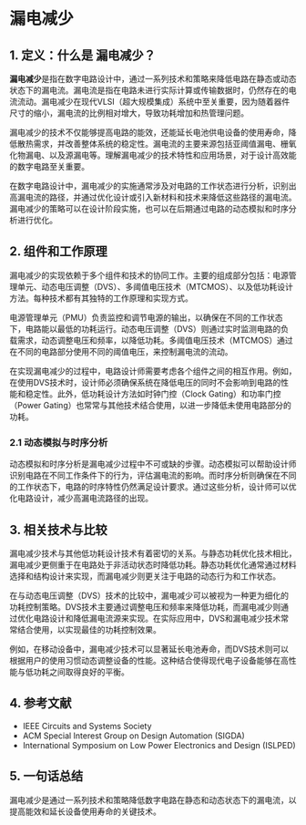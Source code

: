 # 漏电减少

## 1. 定义：什么是 **漏电减少**？
**漏电减少**是指在数字电路设计中，通过一系列技术和策略来降低电路在静态或动态状态下的漏电流。漏电流是指在电路未进行实际计算或传输数据时，仍然存在的电流流动。漏电减少在现代VLSI（超大规模集成）系统中至关重要，因为随着器件尺寸的缩小，漏电流的比例相对增大，导致功耗增加和热管理问题。 

漏电减少的技术不仅能够提高电路的能效，还能延长电池供电设备的使用寿命，降低散热需求，并改善整体系统的稳定性。漏电流的主要来源包括亚阈值漏电、栅氧化物漏电、以及源漏电等。理解漏电减少的技术特性和应用场景，对于设计高效能的数字电路至关重要。

在数字电路设计中，漏电减少的实施通常涉及对电路的工作状态进行分析，识别出高漏电流的路径，并通过优化设计或引入新材料和技术来降低这些路径的漏电流。漏电减少的策略可以在设计阶段实施，也可以在后期通过电路的动态模拟和时序分析进行优化。

## 2. 组件和工作原理
漏电减少的实现依赖于多个组件和技术的协同工作。主要的组成部分包括：电源管理单元、动态电压调整（DVS）、多阈值电压技术（MTCMOS）、以及低功耗设计方法。每种技术都有其独特的工作原理和实现方式。

电源管理单元（PMU）负责监控和调节电源的输出，以确保在不同的工作状态下，电路能以最低的功耗运行。动态电压调整（DVS）则通过实时监测电路的负载需求，动态调整电压和频率，以降低功耗。多阈值电压技术（MTCMOS）通过在不同的电路部分使用不同的阈值电压，来控制漏电流的流动。

在实现漏电减少的过程中，电路设计师需要考虑各个组件之间的相互作用。例如，在使用DVS技术时，设计师必须确保系统在降低电压的同时不会影响到电路的性能和稳定性。此外，低功耗设计方法如时钟门控（Clock Gating）和功率门控（Power Gating）也常常与其他技术结合使用，以进一步降低未使用电路部分的功耗。

### 2.1 动态模拟与时序分析
动态模拟和时序分析是漏电减少过程中不可或缺的步骤。动态模拟可以帮助设计师识别电路在不同工作条件下的行为，评估漏电流的影响。而时序分析则确保在不同的工作状态下，电路的时序特性仍然满足设计要求。通过这些分析，设计师可以优化电路设计，减少高漏电流路径的出现。

## 3. 相关技术与比较
漏电减少技术与其他低功耗设计技术有着密切的关系。与静态功耗优化技术相比，漏电减少更侧重于在电路处于非活动状态时降低功耗。静态功耗优化通常通过材料选择和结构设计来实现，而漏电减少则更关注于电路的动态行为和工作状态。

在与动态电压调整（DVS）技术的比较中，漏电减少可以被视为一种更为细化的功耗控制策略。DVS技术主要通过调整电压和频率来降低功耗，而漏电减少则通过优化电路设计和降低漏电流源来实现。在实际应用中，DVS和漏电减少技术常常结合使用，以实现最佳的功耗控制效果。

例如，在移动设备中，漏电减少技术可以显著延长电池寿命，而DVS技术则可以根据用户的使用习惯动态调整设备的性能。这种结合使得现代电子设备能够在高性能与低功耗之间取得良好的平衡。

## 4. 参考文献
- IEEE Circuits and Systems Society
- ACM Special Interest Group on Design Automation (SIGDA)
- International Symposium on Low Power Electronics and Design (ISLPED)

## 5. 一句话总结
漏电减少是通过一系列技术和策略降低数字电路在静态和动态状态下的漏电流，以提高能效和延长设备使用寿命的关键技术。